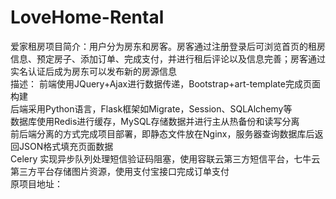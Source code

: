 # LoveHome-Rental
爱家租房项目简介：用户分为房东和房客。房客通过注册登录后可浏览首页的租房信息、预定房子、添加订单、完成支付，并进行租后评论以及信息完善；房客通过实名认证后成为房东可以发布新的房源信息   
描述： 前端使用JQuery+Ajax进行数据传递，Bootstrap+art-template完成页面构建      
后端采用Python语言，Flask框架如Migrate，Session、SQLAlchemy等   
数据库使用Redis进行缓存，MySQL存储数据并进行主从热备份和读写分离  
前后端分离的方式完成项目部署，即静态文件放在Nginx，服务器查询数据库后返回JSON格式填充页面数据   
Celery 实现异步队列处理短信验证码阻塞，使用容联云第三方短信平台，七牛云第三方平台存储图片资源，使用支付宝接口完成订单支付  
原项目地址：
